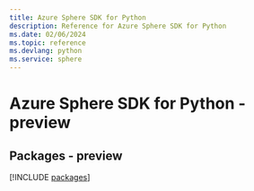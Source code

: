 ```yaml
---
title: Azure Sphere SDK for Python
description: Reference for Azure Sphere SDK for Python
ms.date: 02/06/2024
ms.topic: reference
ms.devlang: python
ms.service: sphere
---
```

# Azure Sphere SDK for Python - preview
## Packages - preview
[!INCLUDE [packages](sphere-index.md)]